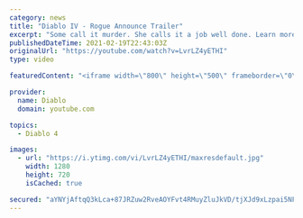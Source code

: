 ```yaml
---
category: news
title: "Diablo IV - Rogue Announce Trailer"
excerpt: "Some call it murder. She calls it a job well done. Learn more at Diablo4.com The Rogue is the newest addition to the Diablo IV campfire, combining range and ..."
publishedDateTime: 2021-02-19T22:43:03Z
originalUrl: "https://youtube.com/watch?v=LvrLZ4yETHI"
type: video

featuredContent: "<iframe width=\"800\" height=\"500\" frameborder=\"0\" src=\"https://www.youtube.com/embed/LvrLZ4yETHI\" allow=\"accelerometer; autoplay; encrypted-media; gyroscope; picture-in-picture\" allowfullscreen></iframe>"

provider:
  name: Diablo
  domain: youtube.com

topics:
  - Diablo 4

images:
  - url: "https://i.ytimg.com/vi/LvrLZ4yETHI/maxresdefault.jpg"
    width: 1280
    height: 720
    isCached: true

secured: "aYNYjAftqQ3kLca+87JRZuw2RveAOYFvt4RMuyZluJkVD/tjXJd9xLzpai5NFZfLWAgmud2m/YM/VYzmHWx8jU9Clb2XjKiNNUyeCgSWdjhLpY0bN0Y9DqBhj5UYgCa2xUKQ4u04dHIDReLo0IveIw3Tz+Am9VWoeW9GycczRUDTp0KUO9x1jaQaCeqoqdlC72+5KspaDh2PSlEs94ilW63zU5XN21/iwUX9LVdEmP3UvBR3CfiU3uzJlcozsQhswtmv1orx6xVp7faJcXPJjFKvmf9olUphmW5ujlrxZa2RzoCgX1xrjmfiC+F+KzJxdWEzv4GjQZpnTuYg8SnO3uE0Up0u9wHCAOWrzfhPjgBQuvQ1KI+GQuMtw7t7kXmYTE1zNA5P9iGTtkp0G1TPmRAzcr4gUCSBstee7S0H1i9pnqKGj9jTHEaQfcuAr+YA;NWvBbhY4bL3e1wMBSbcpHQ=="
---
```


